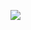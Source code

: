 ![](https://img.shields.io/endpoint?color=adad&label=sfaf&logo=dasdd&logoColor=dadadadad&style=for-the-badge)